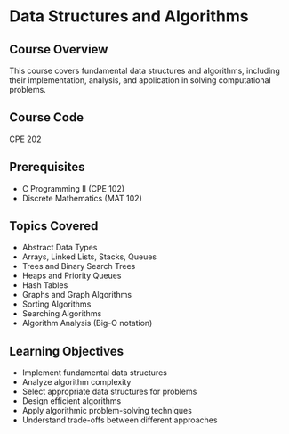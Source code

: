 # Data Structures and Algorithms

## Course Overview
This course covers fundamental data structures and algorithms, including their implementation, analysis, and application in solving computational problems.

## Course Code
CPE 202

## Prerequisites
- C Programming II (CPE 102)
- Discrete Mathematics (MAT 102)

## Topics Covered
- Abstract Data Types
- Arrays, Linked Lists, Stacks, Queues
- Trees and Binary Search Trees
- Heaps and Priority Queues
- Hash Tables
- Graphs and Graph Algorithms
- Sorting Algorithms
- Searching Algorithms
- Algorithm Analysis (Big-O notation)

## Learning Objectives
- Implement fundamental data structures
- Analyze algorithm complexity
- Select appropriate data structures for problems
- Design efficient algorithms
- Apply algorithmic problem-solving techniques
- Understand trade-offs between different approaches

